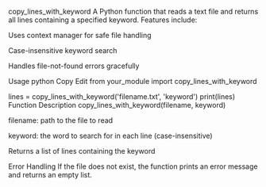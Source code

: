 copy_lines_with_keyword
A Python function that reads a text file and returns all lines containing a specified keyword.
Features include:

Uses context manager for safe file handling

Case-insensitive keyword search

Handles file-not-found errors gracefully

Usage
python
Copy
Edit
from your_module import copy_lines_with_keyword

lines = copy_lines_with_keyword('filename.txt', 'keyword')
print(lines)
Function Description
copy_lines_with_keyword(filename, keyword)

filename: path to the file to read

keyword: the word to search for in each line (case-insensitive)

Returns a list of lines containing the keyword

Error Handling
If the file does not exist, the function prints an error message and returns an empty list.


















